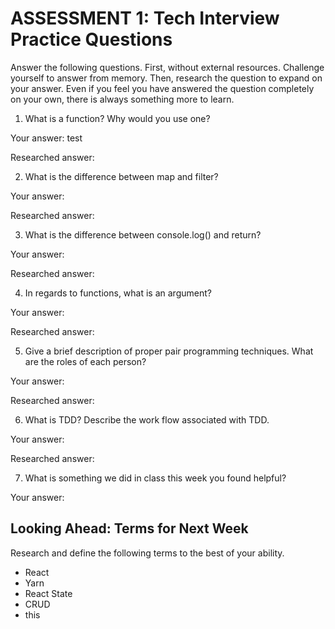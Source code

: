 # ASSESSMENT 1: Tech Interview Practice Questions

Answer the following questions. First, without external resources. Challenge yourself to answer from memory. Then, research the question to expand on your answer. Even if you feel you have answered the question completely on your own, there is always something more to learn.   

1. What is a function? Why would you use one?

  Your answer: test

  Researched answer:



2. What is the difference between map and filter?

  Your answer:

  Researched answer:



3. What is the difference between console.log() and return?

  Your answer:

  Researched answer:



4. In regards to functions, what is an argument?

  Your answer:

  Researched answer:



5. Give a brief description of proper pair programming techniques. What are the roles of each person?

  Your answer:

  Researched answer:



6. What is TDD? Describe the work flow associated with TDD.

  Your answer:

  Researched answer:



7. What is something we did in class this week you found helpful?  

  Your answer:



## Looking Ahead: Terms for Next Week

Research and define the following terms to the best of your ability.

- React
- Yarn
- React State
- CRUD
- this
